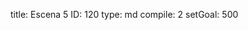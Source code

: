 title:          Escena 5
ID:             120
type:           md
compile:        2
setGoal:        500


